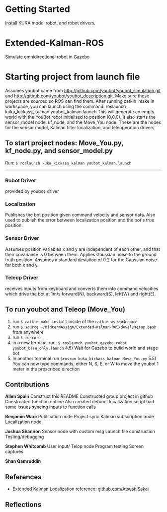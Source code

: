 # Getting Started
[Install](http://www.youbot-store.com/wiki/index.php/Gazebo_simulation) KUKA model robot, and robot drivers. 

# Extended-Kalman-ROS
Simulate omnidirectional robot in Gazebo 

# Starting project from launch file
Assumes youbot came from http://github.com/youbot/youbot_simulation.git and http://github.com/youbot/youbot_description.git. 
Make sure these projects are sourced so ROS can find them.
After running catkin_make in workspace, you can launch using the command:
roslaunch kuka_kickass_kalman youbot_kalman.launch 
This will generate an empty world with the YouBot robot initialized to position (0,0,0). It also starts the sensor_model node, kf_node, and the Move_You node. These are the nodes for the sensor model, Kalman filter localization, and teleoperation drivers

## To start project nodes: Move_You.py, kf_node.py, and sensor_model.py
Run: ```$ roslaunch kuka_kickass_kalman youbot_kalman.launch```


-----------------------------------
### Robot Driver
provided by youbot_driver

### Localization
Publishes the bot position given command velocity and sensor data. Also used to publish the error between localization position and the bot's true position.  

### Sensor Driver
Assumes position variables x and y are independent of each other, and that their covariance is 0 between them. Applies Gaussian noise to the ground truth position. Assumes a standard deviation of 0.2 for the Gaussian noise for both x and y.

### Teleop Driver
receives inputs from keyboard and converts them into command velocities which drive the bot at 1m/s forward(N), backward(S), left(W) and right(E). 


## To run youbot and Teleop (Move_You)
1) run ```$ catkin_make install``` inside of the ```catkin_ws workspace```
2) run ```$ source ~/MidtermAssign/Extended-Kalman-ROS/devel/setup.bash``` from anywhere
3) run ```$ roscore```
4) in a new terminal run: ```$ roslaunch youbot_gazebo_robot youbot_base_only.launch``` 
4.5) Wait for Gazebo to build world and stage bot
5) In another terminal run ```$rosrun kuka_kickass_kalman Move_You.py``` 
5.5) You can now type commands, either N, S, E, or W to move the youbot 1 meter in the prescribed direction


## Contributions
**Allen Spain**
Construct this README 
Constructed group project in github
Constructed function outline
Also created defunct localization script
had some issues syncing inputs to function calls

**Benjamin Ware** 
Publication node
Project sync
Kalman subscription node
Localization node

**Joshua Shannon** 
Sensor node with custom msg
Launch file construction
Testing/debugging

**Stephen Whitcomb** 
User input/ Telop node
Program testing
Screen captures

**Shan Qamruddin** 

## References
* Extended Kalman Localization reference: [github.com/AtsushiSakai](https://github.com/AtsushiSakai/PythonRobotics/tree/master/Localization/extended_kalman_filter)

## Reflections



